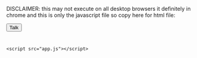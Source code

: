 
DISCLAIMER: this may not execute on all desktop browsers it definitely in chrome
and this is only the javascript file so copy here for html file:

<!DOCTYPE html>
<html>
<head>
	<title>KambwalaShared</title>
</head>
<body>
    <button class="talk">Talk</button>
    <h1 class="content"></h1>


    <script src="app.js"></script>
</body>
</html>
